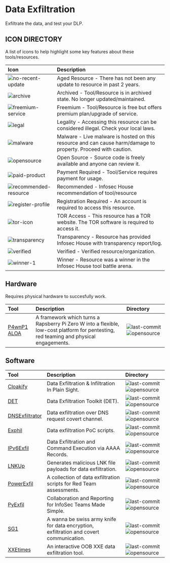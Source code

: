 # Data Exfiltration

Exfiltrate the data, and test your DLP.

## ICON DIRECTORY

A list of icons to help highlight some key features about these tools/resources.

| Icon | Description |
| :--- | :--- |
| ![no-recent-update](https://raw.githubusercontent.com/InfosecHouse/InfosecHouse/main/icons/no-recent-update.png) | Aged Resource - There has not been any update to resource in past 2 years. |
| ![archive](https://raw.githubusercontent.com/InfosecHouse/InfosecHouse/main/icons/archive.png) | Archived - Tool/Resource is in archived state. No longer updated/maintained. |
| ![freemium-service](https://raw.githubusercontent.com/InfosecHouse/InfosecHouse/main/icons/freemium-service.png) | Freemium - Tool/Resource is free but offers premium plan/upgrade of service. |
| ![legal](https://raw.githubusercontent.com/InfosecHouse/InfosecHouse/main/icons/legal.png) | Legality - Accessing this resource can be considered illegal. Check your local laws. |
| ![malware](https://raw.githubusercontent.com/InfosecHouse/InfosecHouse/main/icons/malware.png) | Malware - Live malware is hosted on this resource and can cause harm/damage to property. Proceed with caution. |
| ![opensource](https://raw.githubusercontent.com/InfosecHouse/InfosecHouse/main/icons/opensource.png) | Open Source - Source code is freely available and anyone can review it. |
| ![paid-product](https://raw.githubusercontent.com/InfosecHouse/InfosecHouse/main/icons/paid-product.png) | Payment Required - Tool/Service requires payment for usage. |
| ![recommended-resource](https://raw.githubusercontent.com/InfosecHouse/InfosecHouse/main/icons/recommended-resource.png) | Recommended - Infosec House recommendation of tool/resource |
| ![register-profile](https://raw.githubusercontent.com/InfosecHouse/InfosecHouse/main/icons/register-profile.png) | Registration Required - An account is required to access this resource. |
| ![tor-icon](https://raw.githubusercontent.com/InfosecHouse/InfosecHouse/main/icons/tor-icon.png) | TOR Access - This resource has a TOR website. The TOR software is required to access it. |
| ![transparency](https://raw.githubusercontent.com/InfosecHouse/InfosecHouse/main/icons/transparency.png) | Transparency - Resource has provided Infosec House with transparency report/log. |
| ![verified](https://raw.githubusercontent.com/InfosecHouse/InfosecHouse/main/icons/verified.png) | Verified - Verified resource/organization. |
| ![winner-1](https://raw.githubusercontent.com/InfosecHouse/InfosecHouse/main/icons/winner.png) | Winner - Resource was a winner in the Infosec House tool battle arena. |

## Hardware

Requires physical hardware to succesfully work. 

| Tool | Description | Directory |
| :--- | :--- | :--- |
| [P4wnP1 ALOA](https://github.com/RoganDawes/P4wnP1_aloa) | A framework which turns a Rapsberry Pi Zero W into a flexible, low-cost platform for pentesting, red teaming and physical engagements. | ![last-commit](https://img.shields.io/github/last-commit/RoganDawes/P4wnP1_aloa?color=947cb0&style=flat-square) ![opensource](https://raw.githubusercontent.com/InfosecHouse/InfosecHouse/main/icons/opensource.png) | 

## Software

| Tool | Description | Directory |
| :--- | :--- | :--- |
| [Cloakify](https://github.com/TryCatchHCF/Cloakify) | Data Exfiltration & Infiltration In Plain Sight. | ![last-commit](https://img.shields.io/github/last-commit/TryCatchHCF/Cloakify?color=947cb0&style=flat-square) ![opensource](https://raw.githubusercontent.com/InfosecHouse/InfosecHouse/main/icons/opensource.png) | 
| [DET](https://github.com/sensepost/DET) | Data Exfiltration Toolkit (DET). | ![last-commit](https://img.shields.io/github/last-commit/sensepost/DET?color=947cb0&style=flat-square) ![opensource](https://raw.githubusercontent.com/InfosecHouse/InfosecHouse/main/icons/opensource.png) |
| [DNSExfiltrator](https://github.com/Arno0x/DNSExfiltrator) | Data exfiltration over DNS request covert channel. | ![last-commit](https://img.shields.io/github/last-commit/Arno0x/DNSExfiltrator?color=947cb0&style=flat-square) ![opensource](https://raw.githubusercontent.com/InfosecHouse/InfosecHouse/main/icons/opensource.png) | 
| [Exphil](https://github.com/glennzw/exphil) |  Data exfiltration PoC scripts. | ![last-commit](https://img.shields.io/github/last-commit/glennzw/exphil?color=947cb0&style=flat-square) ![opensource](https://raw.githubusercontent.com/InfosecHouse/InfosecHouse/main/icons/opensource.png) |
| [IPv6Exfil](https://github.com/DShield-ISC/IPv6DNSExfil) | Data Exfiltration and Command Execution via AAAA Records. | ![last-commit](https://img.shields.io/github/last-commit/DShield-ISC/IPv6DNSExfil?color=947cb0&style=flat-square) ![opensource](https://raw.githubusercontent.com/InfosecHouse/InfosecHouse/main/icons/opensource.png)  |
| [LNKUp](https://github.com/Plazmaz/LNKUp) | Generates malicious LNK file payloads for data exfiltration. | ![last-commit](https://img.shields.io/github/last-commit/Plazmaz/LNKUp?color=947cb0&style=flat-square) ![opensource](https://raw.githubusercontent.com/InfosecHouse/InfosecHouse/main/icons/opensource.png) |
| [PowerExfil](https://github.com/1N3/PowerExfil) | A collection of data exfiltration scripts for Red Team assessments. | ![last-commit](https://img.shields.io/github/last-commit/1N3/PowerExfil?color=947cb0&style=flat-square) ![opensource](https://raw.githubusercontent.com/InfosecHouse/InfosecHouse/main/icons/opensource.png) |
| [PyExfil](https://github.com/ytisf/PyExfil) | Collaboration and Reporting for InfoSec Teams Made Simple. | ![last-commit](https://img.shields.io/github/last-commit/ytisf/PyExfil?color=947cb0&style=flat-square) ![opensource](https://raw.githubusercontent.com/InfosecHouse/InfosecHouse/main/icons/opensource.png) |
| [SG1](https://github.com/evilsocket/sg1) | A wanna be swiss army knife for data encryption, exfiltration and covert communication. | ![last-commit](https://img.shields.io/github/last-commit/evilsocket/sg1?color=947cb0&style=flat-square) ![opensource](https://raw.githubusercontent.com/InfosecHouse/InfosecHouse/main/icons/opensource.png) |
| [XXEtimes](https://github.com/ropnop/xxetimes) | An interactive OOB XXE data exfiltration tool. | ![last-commit](https://img.shields.io/github/last-commit/ropnop/xxetimes?color=947cb0&style=flat-square) ![opensource](https://raw.githubusercontent.com/InfosecHouse/InfosecHouse/main/icons/opensource.png) |
